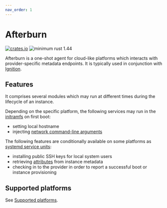 ```yaml
---
nav_order: 1
---
```


# Afterburn

[![crates.io](https://img.shields.io/crates/v/afterburn.svg)](https://crates.io/crates/afterburn)
![minimum rust 1.44](https://img.shields.io/badge/rust-1.44%2B-orange.svg)

Afterburn is a one-shot agent for cloud-like platforms which interacts with provider-specific metadata endpoints.
It is typically used in conjunction with [Ignition](https://github.com/coreos/ignition).

## Features

It comprises several modules which may run at different times during the lifecycle of an instance.

Depending on the specific platform, the following services may run in the [initramfs](https://github.com/coreos/afterburn/tree/master/dracut/30afterburn) on first boot:
 * setting local hostname
 * injecting [network command-line arguments](usage/initrd-network-cmdline.md)

The following features are conditionally available on some platforms as [systemd service units](https://github.com/coreos/afterburn/tree/master/systemd):
 * installing public SSH keys for local system users
 * retrieving [attributes](usage/attributes.md) from instance metadata
 * checking in to the provider in order to report a successful boot or instance provisioning

## Supported platforms

See [Supported platforms](platforms.md).
